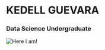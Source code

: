 # KEDELL GUEVARA

### Data Science Undergraduate

![Here I am!](/kedellguevara/kedellphoto.jpg "Kedell Guevara")
